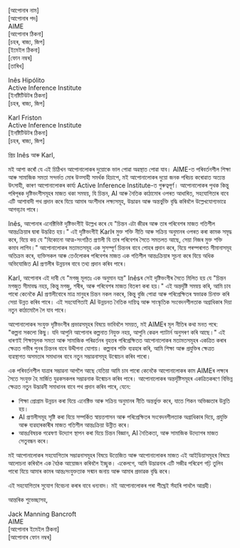 [আপোনাৰ নাম]  
[আপোনাৰ পদ]  
AIME  
[আপোনাৰ ঠিকনা]  
[চহৰ, ৰাজ্য, জিপ]  
[ইমেইল ঠিকনা]  
[ফোন নম্বৰ]  
[তাৰিখ]  

Inês Hipólito  
Active Inference Institute  
[ইনষ্টিটিউটৰ ঠিকনা]  
[চহৰ, ৰাজ্য, জিপ]  

Karl Friston  
Active Inference Institute  
[ইনষ্টিটিউটৰ ঠিকনা]  
[চহৰ, ৰাজ্য, জিপ]  

প্ৰিয় Inês আৰু Karl,

মই আশা কৰোঁ যে এই চিঠিখন আপোনালোকৰ দুয়োকে ভাল পোৱা অৱস্থাত পোৱা যাব। AIME-ত পৰিবর্তনশীল শিক্ষা আৰু সামাজিক সমতা সন্দৰ্ভত মোৰ উত্সাহী সমৰ্থক হিচাপে, মই আপোনালোকৰ দুয়ো জনক পৰিচয় কৰোৱাত অত্যন্ত উৎসাহী, কাৰণ আপোনালোকৰ কাৰ্য্য Active Inference Institute-ত গুৰুত্বপূর্ণ। আপোনালোকৰ পৃথক কিন্তু পৰিপূৰক দৃষ্টিভংগীসমূহৰ মাজত থকা সমন্বয়, যি চিন্তন, AI আৰু নৈতিক কাঠামোৰ ওপৰত আধাৰিত, সহযোগিতাৰ বাবে এটি আশাবাদী পথ প্ৰদান কৰে যিয়ে আমাৰ অংশীদাৰ লক্ষ্যসমূহ, উদ্ভাৱন আৰু অন্তৰ্ভুক্তি বৃদ্ধি কৰিবলৈ উল্লেখযোগ্যভাৱে আগবঢ়াব পাৰে।

Inês, আপোনাৰ এনেক্টিভিষ্ট দৃষ্টিভংগীই উল্লেখ কৰে যে "চিন্তন এটা জীৱৰ আৰু তাৰ পৰিবেশৰ মাজত গতিশীল আন্তঃক্ৰিয়াৰ দ্বাৰা উদ্ভৱিত হয়।" এই দৃষ্টিভংগীই Karlৰ মুক্ত শক্তি নীতি আৰু সক্ৰিয় অনুমানৰ ওপৰত কৰা কামক সমৃদ্ধ কৰে, যিয়ে কয় যে "যিকোনো আত্ম-সংগঠিত প্ৰণালী যি তাৰ পৰিবেশৰ সৈতে সমতলত আছে, সেয়া নিজৰ মুক্ত শক্তি কমাব লাগিব।" আপোনালোকৰ মতামতসমূহ এক সুসম্পূৰ্ণ চিন্তনৰ বাবে পোহৰ প্ৰদান কৰে, যিয়ে পৰম্পৰাগত সীমানাসমূহ অতিক্ৰম কৰে, ব্যক্তিসকল আৰু তেওঁলোকৰ পৰিবেশৰ মাজত এক গতিশীল আন্তঃক্ৰিয়াৰ সূচনা কৰে যিয়ে অধিক অভিযোজিত AI প্ৰণালীৰ উন্নয়নৰ বাবে তথ্য প্ৰদান কৰিব পাৰে।

Karl, আপোনাৰ এই দাবী যে "মগজু মূলতঃ এক অনুমান যন্ত্র" Inêsৰ সেই দৃষ্টিভংগীৰ সৈতে মিলিত হয় যে "চিন্তন মগজুত সীমাবদ্ধ নহয়, কিন্তু মগজু, শৰীৰ, আৰু পৰিবেশৰ মাজত বিতৰণ কৰা হয়।" এই অন্তৰ্দৃষ্টি সমন্বয় কৰি, আমি চাব পাৰো কেনেকৈ AI প্ৰণালীবোৰে মাত্ৰ মানুহৰ চিন্তন নকল নকৰে, কিন্তু বুজি পোৱা আৰু পৰিপ্ৰেক্ষিতৰ স্বভাৱক চিনাক্ত কৰি সেয়া উন্নত কৰিব পাৰে। এই সহযোগিতাই AI উন্নয়নত নৈতিক দায়িত্ব আৰু সাংস্কৃতিক সংবেদনশীলতাক অগ্ৰাধিকাৰ দিয়া নতুন কাঠামোলৈ লৈ যাব পাৰে।

আপোনালোকৰ সংযুক্ত দৃষ্টিভংগীৰ প্ৰভাৱসমূহৰ বিষয়ে ভাবিবলৈ সময়ত, মই AIMEৰ মূল নীতিৰ কথা মনত পৰে: "কল্পনা সকলো কিছু। যদি আপুনি আপোনাৰ কল্পনাত নিযুক্ত নহয়, আপুনি কেৱল প্যাটাৰ্ন অনুসৰণ কৰি আছে।" এই ধাৰণাই শিক্ষামূলক সমতা আৰু সামাজিক পৰিৱৰ্তনৰ বৃহত্তৰ পৰিপ্ৰেক্ষিতত আপোনালোকৰ মতামতসমূহৰ একত্ৰিত কৰাৰ ক্ষেত্ৰত গভীৰ পুনৰ চিন্তনৰ বাবে উদ্দীপনা যোগায়। কল্পনাৰ শক্তি ব্যৱহাৰ কৰি, আমি শিক্ষা আৰু প্ৰযুক্তিৰ ক্ষেত্ৰত ব্যৱস্থাগত অসমতাৰ সমাধানৰ বাবে নতুন সম্ভাৱনাসমূহ উন্মোচন কৰিব পাৰো।

এক পৰিবর্তনশীল যাত্ৰাৰ সম্ভাৱনা আগলৈ আছে যেতিয়া আমি চাব পাৰো কেনেকৈ আপোনালোকৰ কাম AIMEৰ লক্ষ্যৰ সৈতে সংযুক্ত হৈ মাৰ্জিত যুৱকসকলৰ সম্ভাৱনাক উন্মোচন কৰিব পাৰে। আপোনালোকৰ অন্তৰ্দৃষ্টিসমূহৰ একত্ৰিতকৰণে বিভিন্ন ক্ষেত্ৰত নতুন উদ্ভাৱনী সমাধানৰ বাবে পথ প্ৰদান কৰিব পাৰে, যেনে:

- শিক্ষা প্ৰোগ্ৰাম উন্নয়ন কৰা যিয়ে এনেক্টিভ আৰু সক্ৰিয় অনুমানৰ নীতি অন্তর্ভুক্ত কৰে, যাতে শিকন অভিজ্ঞতাৰ উন্নতি হয়।
- AI প্ৰণালীসমূহ সৃষ্টি কৰা যিয়ে সম্পর্কিত স্বায়ত্তশাসন আৰু পৰিপ্ৰেক্ষিতৰ সংবেদনশীলতাক অগ্ৰাধিকাৰ দিয়ে, প্ৰযুক্তি আৰু ব্যৱহাৰকাৰীৰ মাজত গতিশীল আন্তঃক্ৰিয়া উন্নীত কৰে।
- আন্তঃবিষয়ক গৱেষণা উদ্যোগ স্থাপন কৰা যিয়ে চিন্তন বিজ্ঞান, AI নৈতিকতা, আৰু সামাজিক উদ্যোগৰ মাজত সেতুবন্ধন কৰে।

মই আপোনালোকৰ সহযোগিতাৰ সম্ভাৱনাসমূহৰ বিষয়ে উত্তেজিত আৰু আপোনালোকৰ মাজত এই আইডিয়াসমূহৰ বিষয়ে আলোচনা কৰিবলৈ এক বৈঠক আয়োজন কৰিবলৈ ইচ্ছুক। একেলগে, আমি উদ্ভাৱনাৰ এটি সজীৱ পৰিৱেশ গঢ়ি তুলিব পাৰো যিয়ে আমাৰ কামৰ আন্তঃসংযুক্ততাক সন্মান জনায় আৰু আমাৰ প্ৰভাৱক বৃদ্ধি কৰে।

এই সহযোগিতাৰ সুযোগ বিবেচনা কৰাৰ বাবে ধন্যবাদ। মই আপোনালোকৰ পৰা শীঘ্ৰেই সঁহাৰি পাবলৈ আগ্ৰহী।

আন্তৰিক শুভেচ্ছাসহ,

Jack Manning Bancroft  
AIME  
[আপোনাৰ ইমেইল ঠিকনা]  
[আপোনাৰ ফোন নম্বৰ]